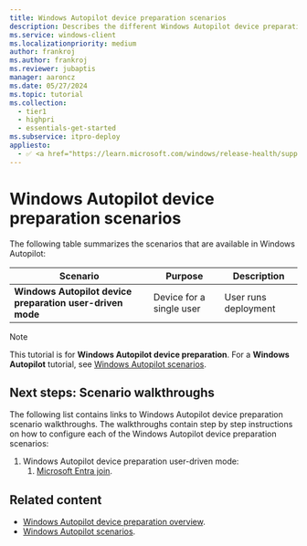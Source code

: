 ```yaml
---
title: Windows Autopilot device preparation scenarios
description: Describes the different Windows Autopilot device preparation scenarios.
ms.service: windows-client
ms.localizationpriority: medium
author: frankroj
ms.author: frankroj
ms.reviewer: jubaptis
manager: aaroncz
ms.date: 05/27/2024
ms.topic: tutorial
ms.collection:
  - tier1
  - highpri
  - essentials-get-started
ms.subservice: itpro-deploy
appliesto:
  - ✅ <a href="https://learn.microsoft.com/windows/release-health/supported-versions-windows-client" target="_blank">Windows 11</a>
---
```


# Windows Autopilot device preparation scenarios

The following table summarizes the scenarios that are available in Windows Autopilot:

| **Scenario** | **Purpose** | **Description** |
| --- | --- | --- |
| **Windows Autopilot device preparation user-driven mode** | Device for a single user | User runs deployment |

> [!NOTE]
>
> This tutorial is for **Windows Autopilot device preparation**. For a **Windows Autopilot** tutorial, see [Windows Autopilot scenarios](../../tutorial/autopilot-scenarios.md).

## Next steps: Scenario walkthroughs

The following list contains links to Windows Autopilot device preparation scenario walkthroughs. The walkthroughs contain step by step instructions on how to configure each of the Windows Autopilot device preparation scenarios:

1. Windows Autopilot device preparation user-driven mode:
   1. [Microsoft Entra join](user-driven/entra-join-workflow.md).

## Related content

- [Windows Autopilot device preparation overview](../overview.md).
- [Windows Autopilot scenarios](../../tutorial/autopilot-scenarios.md).
